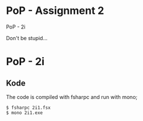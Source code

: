 # PoP - Assignment 2
PoP - 2i

Don't be stupid...


# PoP - 2i


## Kode

The code is compiled with fsharpc and run with mono;

	$ fsharpc 2i1.fsx
	$ mono 2i1.exe
